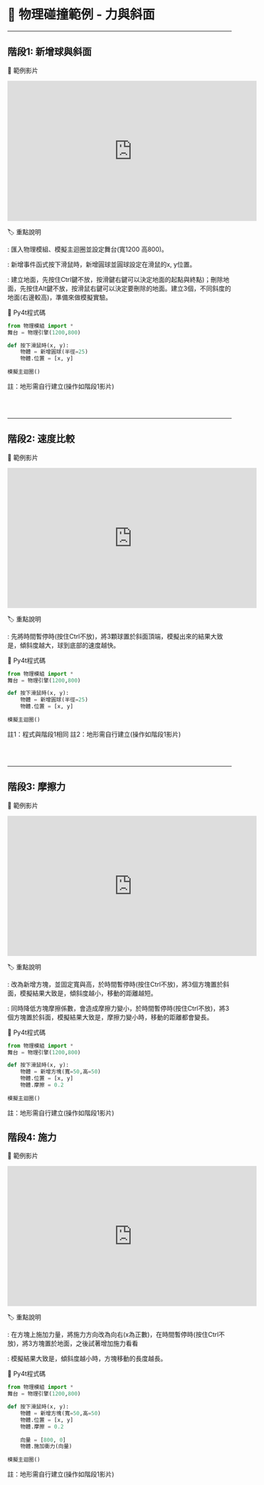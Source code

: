 # 🔰 物理碰撞範例 - 力與斜面

--------------

## 階段1: 新增球與斜面

🎦 範例影片

<iframe width="560" height="315" src="https://www.youtube.com/embed/U3dnShwtdDQ?start=2&amp;end=302" frameborder="0" allow="accelerometer; autoplay; encrypted-media; gyroscope; picture-in-picture" allowfullscreen></iframe>

🏷️ 重點說明

: 匯入物理模組、模擬主迴圈並設定舞台(寬1200 高800)。

: 新增事件函式按下滑鼠時，新增圓球並圓球設定在滑鼠的x, y位置。

: 建立地面，先按住Ctrl鍵不放，按滑鍵右鍵可以決定地面的起點與終點)；刪除地面，先按住Alt鍵不放，按滑鼠右鍵可以決定要刪除的地面。建立3個，不同斜度的地面(右邊較高)，準備來做模擬實驗。

📄 Py4t程式碼


```python
from 物理模組 import *
舞台 = 物理引擎(1200,800)

def 按下滑鼠時(x, y):
    物體 = 新增圓球(半徑=25)
    物體.位置 = [x, y]
    
模擬主迴圈()
```

註：地形需自行建立(操作如階段1影片)

<br/><br/>

--------------

## 階段2: 速度比較

🎦 範例影片

<iframe width="560" height="315" src="https://www.youtube.com/embed/U3dnShwtdDQ?start=303&amp;end=339" frameborder="0" allow="accelerometer; autoplay; encrypted-media; gyroscope; picture-in-picture" allowfullscreen></iframe>

🏷️ 重點說明

: 先將時間暫停時(按住Ctrl不放)，將3顆球置於斜面頂端，模擬出來的結果大致是，傾斜度越大，球到底部的速度越快。


📄 Py4t程式碼

```python
from 物理模組 import *
舞台 = 物理引擎(1200,800)

def 按下滑鼠時(x, y):
    物體 = 新增圓球(半徑=25)
    物體.位置 = [x, y]
    
模擬主迴圈()
```

註1：程式與階段1相同
註2：地形需自行建立(操作如階段1影片)

<br/><br/>

--------------



## 階段3: 摩擦力

🎦 範例影片

<iframe width="560" height="315" src="https://www.youtube.com/embed/U3dnShwtdDQ?start=341&amp;end=504" frameborder="0" allow="accelerometer; autoplay; encrypted-media; gyroscope; picture-in-picture" allowfullscreen></iframe>

🏷️ 重點說明

: 改為新增方塊，並固定寬與高，於時間暫停時(按住Ctrl不放)，將3個方塊置於斜面，模擬結果大致是，傾斜度越小，移動的距離越短。

: 同時降低方塊摩擦係數，會造成摩擦力變小，於時間暫停時(按住Ctrl不放)，將3個方塊置於斜面，模擬結果大致是，摩擦力變小時，移動的距離都會變長。

📄 Py4t程式碼

```python
from 物理模組 import *
舞台 = 物理引擎(1200,800)

def 按下滑鼠時(x, y):
    物體 = 新增方塊(寬=50,高=50)
    物體.位置 = [x, y]
    物體.摩擦 = 0.2
    
模擬主迴圈()
```

註：地形需自行建立(操作如階段1影片)

## 階段4: 施力

🎦 範例影片

<iframe width="560" height="315" src="https://www.youtube.com/embed/U3dnShwtdDQ?start=505&amp;end=633" frameborder="0" allow="accelerometer; autoplay; encrypted-media; gyroscope; picture-in-picture" allowfullscreen></iframe>

🏷️ 重點說明

: 在方塊上施加力量，將施力方向改為向右(x為正數)，在時間暫停時(按住Ctrl不放)，將3方塊置於地面，之後試著增加施力看看

: 模擬結果大致是，傾斜度越小時，方塊移動的長度越長。

📄 Py4t程式碼

```python
from 物理模組 import *
舞台 = 物理引擎(1200,800)

def 按下滑鼠時(x, y):
    物體 = 新增方塊(寬=50,高=50)
    物體.位置 = [x, y]
    物體.摩擦 = 0.2
    
    向量 = [800, 0]
    物體.施加衝力(向量)
    
模擬主迴圈()
```

註：地形需自行建立(操作如階段1影片)